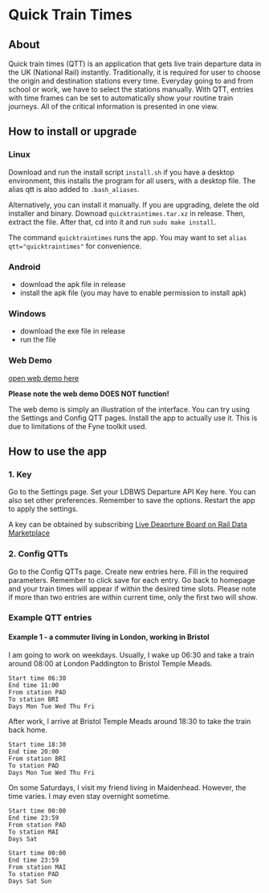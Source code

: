 # Quick Train Times

## About

Quick train times (QTT) is an application that gets live train departure data in the UK (National Rail) instantly.
Traditionally, it is required for user to choose the origin and destination stations every time.
Everyday going to and from school or work, we have to select the stations manually.
With QTT, entries with time frames can be set to automatically show your routine train journeys.
All of the critical information is presented in one view.

## How to install or upgrade

### Linux
Download and run the install script `install.sh` if you have a desktop environment, this installs the program for all users, with a desktop file. The alias qtt is also added to `.bash_aliases`.

Alternatively, you can install it manually.  If you are upgrading, delete the old installer and binary. Downoad `quicktraintimes.tar.xz` in release. Then, extract the file. After that, cd into it and run `sudo make install`.

The command `quicktraintimes` runs the app. You may want to set `alias qtt="quicktraintimes"` for convenience.

### Android
- download the apk file in release
- install the apk file (you may have to enable permission to install apk)

### Windows
- download the exe file in release
- run the file

### Web Demo

[open web demo here](https://ic1149.github.io/qtt-demo)

**Please note the web demo DOES NOT function!**

The web demo is simply an illustration of the interface. You can try using the Settings and Config QTT pages. Install the app to actually use it. This is due to limitations of the Fyne toolkit used.

## How to use the app

### 1. Key

Go to the Settings page.
Set your LDBWS Departure API Key here.
You can also set other preferences.
Remember to save the options.
Restart the app to apply the settings.

A key can be obtained by subscribing [Live Deaprture Board on Rail Data Marketplace](https://raildata.org.uk/dataProduct/P-d81d6eaf-8060-4467-a339-1c833e50cbbe/overview)


### 2. Config QTTs

Go to the Config QTTs page. Create new entries here. Fill in the required parameters. Remember to click save for each entry. Go back to homepage and your train times will appear if within the desired time slots. Please note if more than two entries are within current time, only the first two will show. 

### Example QTT entries

#### Example 1 - a commuter living in London, working in Bristol

I am going to work on weekdays. Usually, I wake up 06:30 and take a train around 08:00 at London Paddington to Bristol Temple Meads.
```
Start time 06:30
End time 11:00
From station PAD
To station BRI
Days Mon Tue Wed Thu Fri
```
After work, I arrive at Bristol Temple Meads around 18:30 to take the train back home.
```
Start time 18:30
End time 20:00
From station BRI
To station PAD
Days Mon Tue Wed Thu Fri
```

On some Saturdays, I visit my friend living in Maidenhead. However, the time varies. I may even stay overnight sometime.
```
Start time 00:00
End time 23:59
From station PAD
To station MAI
Days Sat

Start time 00:00
End time 23:59
From station MAI
To station PAD
Days Sat Sun
```
